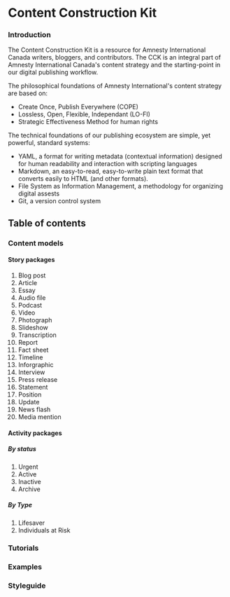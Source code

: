 Content Construction Kit
==========

### Introduction

The Content Construction Kit is a resource for Amnesty International Canada writers, bloggers, and contributors.
The CCK is an integral part of Amnesty International Canada's content strategy and the starting-point in our digital publishing workflow.

The philosophical foundations of Amnesty International's content strategy are based on:
- Create Once, Publish Everywhere (COPE)
- Lossless, Open, Flexible, Independant (LO-FI)
- Strategic Effectiveness Method for human rights

The technical foundations of our publishing ecosystem are simple, yet powerful, standard systems:
- YAML, a format for writing metadata (contextual information) designed for human readability and interaction with scripting languages
- Markdown, an easy-to-read, easy-to-write plain text format that converts easily to HTML (and other formats).
- File System as Information Management, a methodology for organizing digital assests
- Git, a version control system

## Table of contents

### Content models

#### Story packages
1. Blog post
2. Article
3. Essay
4. Audio file
5. Podcast
6. Video
7. Photograph
8. Slideshow
9. Transcription
10. Report
11. Fact sheet
12. Timeline
13. Inforgraphic
14. Interview
15. Press release
16. Statement
17. Position
18. Update
19. News flash
20. Media mention   

#### Activity packages
##### By status
1. Urgent
2. Active
3. Inactive
4. Archive

##### By Type
1. Lifesaver
2. Individuals at Risk

### Tutorials
### Examples
### Styleguide


